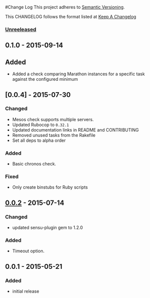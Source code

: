 #Change Log
This project adheres to [Semantic Versioning](http://semver.org/).

This CHANGELOG follows the format listed at [Keep A Changelog](http://keepachangelog.com/)

### [Unreeleased][unreleased]

## 0.1.0 - 2015-09-14
## Added
- Added a check comparing Marathon instances for a specific task against the configured minimum

## [0.0.4] - 2015-07-30
### Changed
- Mesos check supports multiple servers.
- Updated Rubocop to `0.32.1`
- Updated documentation links in README and CONTRIBUTING
- Removed unused tasks from the Rakefile
- Set all deps to alpha order

### Added
- Basic chronos check.

### Fixed
- Only create binstubs for Ruby scripts

## [0.0.2] - 2015-07-14

### Changed
- updated sensu-plugin gem to 1.2.0

### Added
- Timeout option.

## 0.0.1 - 2015-05-21

### Added
- initial release

[unreleased]: https://github.com/sensu-plugins/sensu-plugins-mesos/compare/0.1.0...HEAD
[0.0.5]: https://github.com/sensu-plugins/sensu-plugins-mesos/compare/0.0.4...0.1.0
[0.0.3]: https://github.com/sensu-plugins/sensu-plugins-mesos/compare/0.0.2...0.0.4
[0.0.2]: https://github.com/sensu-plugins/sensu-plugins-mesos/compare/0.0.1...0.0.2
